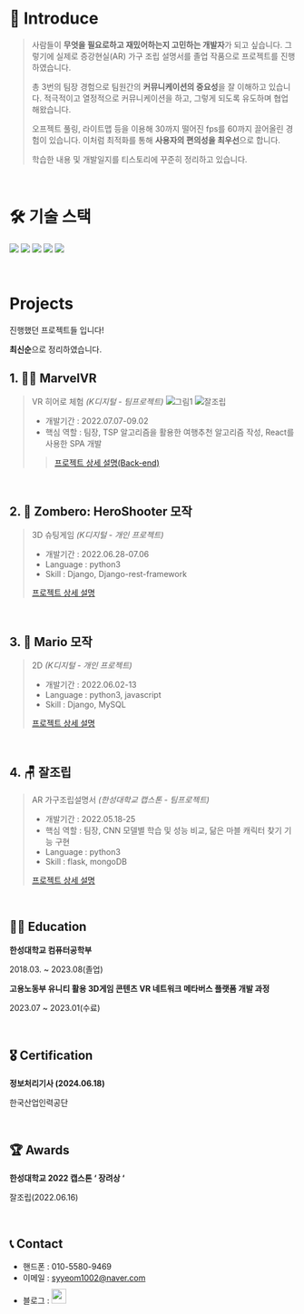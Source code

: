 # 👋 Introduce

> 사람들이 **무엇을 필요로하고 재밌어하는지 고민하는 개발자**가 되고 싶습니다. 그렇기에 실제로 증강현실(AR) 가구 조립 설명서를 졸업 작품으로 프로젝트를 진행하였습니다.
> 
> 총 3번의 팀장 경험으로 팀원간의 **커뮤니케이션의 중요성**을 잘 이해하고 있습니다. 적극적이고 열정적으로 커뮤니케이션을 하고, 그렇게 되도록 유도하며 협업해왔습니다.
> 
> 오프젝트 풀링, 라이트맵 등을 이용해 30까지 떨어진 fps를 60까지 끌어올린 경험이 있습니다. 이처럼 최적화를 통해 **사용자의 편의성을 최우선**으로 합니다.
> 
> 학습한 내용 및 개발일지를 티스토리에 꾸준히 정리하고 있습니다.

<br />


# 🛠 기술 스택 
<img src="https://img.shields.io/badge/Unity-181717?style=for-the-badge&logo=Unity&logoColor=white"> <img src="https://img.shields.io/badge/-C%23-7952B3?logo=Csharp&style=for-the-badge">  <img src="https://img.shields.io/badge/SVN-3776AB?style=for-the-badge&logo=SVN&logoColor=white"> <img src="https://img.shields.io/badge/Oculus-00599C?style=for-the-badge&logo=Oculus&logoColor=white"> <img src="https://img.shields.io/badge/GitHub-181717?style=for-the-badge&logo=GitHub&logoColor=white">

<br>

#  Projects
진행했던 프로젝트들 입니다! 


**최신순**으로 정리하였습니다.


## 1. 🦸‍♂️ MarvelVR

> VR 히어로 체험 _(K디지털 - 팀프로젝트)_
>![그림1](https://github.com/user-attachments/assets/062e01bc-0b4b-4e5c-aebe-fc93e6f845b8)
![잘조립](https://github.com/user-attachments/assets/38d59b9b-893b-4802-814c-df8887c1d974)
> - 개발기간 : 2022.07.07-09.02
> - 핵심 역할 : 팀장, TSP 알고리즘을 활용한 여행추천 알고리즘 작성, React를 사용한 SPA 개발
>> [프로젝트 상세 설명(Back-end)](https://github.com/syyeom1002/MarvelVR)  

<br />

## 2. 🤠 Zombero: HeroShooter 모작

> 3D 슈팅게임 _(K디지털 - 개인 프로젝트)_
>
> - 개발기간 : 2022.06.28-07.06
> - Language : python3
> - Skill : Django, Django-rest-framework
>
> [프로젝트 상세 설명](https://github.com/syyeom1002/Zombero)

<br />

## 3. 🍄 Mario 모작 

> 2D _(K디지털 - 개인 프로젝트)_
>
> - 개발기간 : 2022.06.02-13
> - Language : python3, javascript
> - Skill : Django, MySQL
>
> [프로젝트 상세 설명](https://github.com/syyeom1002/Mario)

<br />

## 4. 🪑 잘조립

> AR 가구조립설명서 _(한성대학교 캡스톤 - 팀프로젝트)_
>
> - 개발기간 : 2022.05.18-25
> - 핵심 역할 : 팀장, CNN 모델별 학습 및 성능 비교, 닮은 마블 캐릭터 찾기 기능 구현
> - Language : python3   
> - Skill : flask, mongoDB
>
> [프로젝트 상세 설명](https://github.com/syyeom1002/Capstone_AR-)

<br />

## 👩‍🏫 Education
**한성대학교 컴퓨터공학부**

2018.03. ~ 2023.08(졸업)


**고용노동부 유니티 활용 3D게임 콘텐츠 VR 네트워크 메타버스 플랫폼 개발 과정** 

2023.07 ~ 2023.01(수료)

<br>

## 🎖 Certification
**정보처리기사 (2024.06.18)**

한국산업인력공단

<br>

## 🏆 Awards
**한성대학교 2022 캡스톤 ‘ 장려상 ‘**

잘조립(2022.06.16)

<br>

## 📞 Contact
- 핸드폰 : 010-5580-9469
- 이메일 : syyeom1002@naver.com
- 블로그 : <a href="https://syyeom1002.tistory.com/">
  <img src="https://user-images.githubusercontent.com/68724828/185885678-8f619bfa-1160-4bb4-a026-f758a4014f82.png" height="26px" style="margin-top: 10px" />
  </a>

